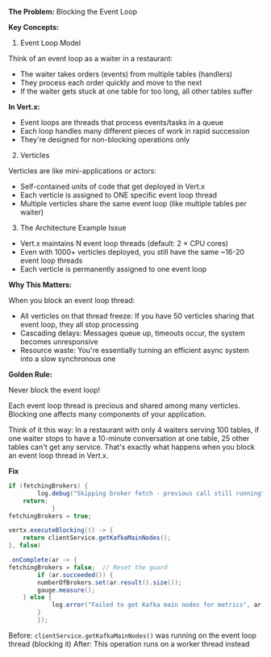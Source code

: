 **The Problem:** 
Blocking the Event Loop

**Key Concepts:**

1. Event Loop Model

Think of an event loop as a waiter in a restaurant:
- The waiter takes orders (events) from multiple tables (handlers)
- They process each order quickly and move to the next
- If the waiter gets stuck at one table for too long, all other tables suffer

**In Vert.x:**

- Event loops are threads that process events/tasks in a queue
- Each loop handles many different pieces of work in rapid succession
- They're designed for non-blocking operations only

2. Verticles
   
Verticles are like mini-applications or actors:

- Self-contained units of code that get deployed in Vert.x
- Each verticle is assigned to ONE specific event loop thread
- Multiple verticles share the same event loop (like multiple tables per waiter)

3. The Architecture Example Issue

- Vert.x maintains N event loop threads (default: 2 × CPU cores)
- Even with 1000+ verticles deployed, you still have the same ~16-20 event loop threads
- Each verticle is permanently assigned to one event loop

**Why This Matters:**

When you block an event loop thread:

- All verticles on that thread freeze: If you have 50 verticles sharing that event loop, they all stop processing
- Cascading delays: Messages queue up, timeouts occur, the system becomes unresponsive
- Resource waste: You're essentially turning an efficient async system into a slow synchronous one

**Golden Rule:**

Never block the event loop!

Each event loop thread is precious and shared among many verticles. Blocking one affects many components of your application.

Think of it this way: In a restaurant with only 4 waiters serving 100 tables, if one waiter stops to have a 10-minute conversation at one table, 25 other tables can't get any service. That's exactly what happens when you block an event loop thread in Vert.x.

**Fix**

```java
if (fetchingBrokers) {
        log.debug("Skipping broker fetch - previous call still running");
    return;
            }
fetchingBrokers = true;
```

```java
vertx.executeBlocking(() -> {
    return clientService.getKafkaMainNodes();
}, false)
```

```java
.onComplete(ar -> {
fetchingBrokers = false;  // Reset the guard
        if (ar.succeeded()) {
        numberOfBrokers.set(ar.result().size());
        gauge.measure();
    } else {
            log.error("Failed to get Kafka main nodes for metrics", ar.cause());
        }
        });
```

Before: `clientService.getKafkaMainNodes()` was running on the event loop thread (blocking it)
After: This operation runs on a worker thread instead